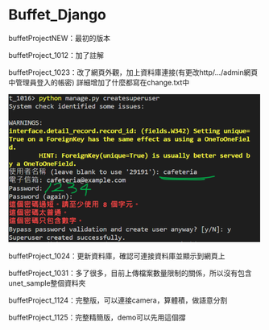 # Buffet_Django

buffetProjectNEW：最初的版本

buffetProject_1012：加了註解

buffetProject_1023：改了網頁外觀，加上資料庫連接(有更改http/.../admin網頁中管理員登入的帳密)
    詳細增加了什麼都寫在change.txt中

<img src="django_admin.png" style="width:500px" />

buffetProject_1024：更新資料庫，確認可連接資料庫並顯示到網頁上

buffetProject_1031：多了很多，目前上傳檔案數量限制的關係，所以沒有包含unet_sample整個資料夾

buffetProject_1124：完整版，可以連接camera，算體積，做語意分割

buffetProject_1125：完整精簡版，demo可以先用這個撐
